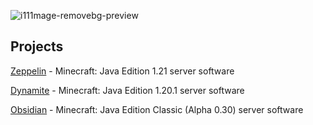 ![i111mage-removebg-preview](https://github.com/ZeppelinMC/Zeppelin/assets/84847714/299c803e-ff30-46fb-ba56-a752e365307d)
## Projects
[Zeppelin](https://github.com/ZeppelinMC/Zeppelin) - Minecraft: Java Edition 1.21 server software

[Dynamite](https://github.com/ZeppelinMC/Dynamite) - Minecraft: Java Edition 1.20.1 server software

[Obsidian](https://github.com/ZeppelinMC/Obsidian) - Minecraft: Java Edition Classic (Alpha 0.30) server software
